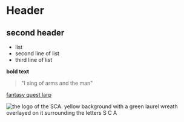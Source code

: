 # Header
## second header
- list
- second line of list
- third line of list

**bold text**
> "I sing of arms and the man"

[fantasy quest larp](http://fantasyquest.site.nfoservers.com/)

![the logo of the SCA. yellow background with a green laurel wreath overlayed on it surrounding the letters S C A](https://www.sca.org/wp-content/uploads/2019/12/shield-acronym.png)

